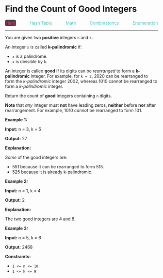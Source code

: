 # Find the Count of Good Integers

<div style="display: flex; justify-content: space-between; align-items: center">
<div style="color: #ff375f;
padding: 2px; background-color: #3a3f4b; border-radius: 5px;">Hard</div>
<div style="color: #46c6c2">Hash Table</div>
<div style="color: #46c6c2">Math</div>
<div style="color: #46c6c2">Combinatorics</div>
<div style="color: #46c6c2">Enumeration</div>
</div>

---

You are given two **positive** integers `n` and `k`.

An integer `x` is called **k-palindromic** if:

*   `x` is a palindrome.
*   `x` is divisible by `k`.

An integer is called **good** if its digits can be _rearranged_ to form a **k-palindromic** integer. For example, for `k = 2`, 2020 can be rearranged to form the _k-palindromic_ integer 2002, whereas 1010 cannot be rearranged to form a _k-palindromic_ integer.

Return the count of **good** integers containing `n` digits.

**Note** that _any_ integer must **not** have leading zeros, **neither** before **nor** after rearrangement. For example, 1010 _cannot_ be rearranged to form 101.

**Example 1:**

**Input:** n = 3, k = 5

**Output:** 27

**Explanation:**

_Some_ of the good integers are:

*   551 because it can be rearranged to form 515.
*   525 because it is already k-palindromic.

**Example 2:**

**Input:** n = 1, k = 4

**Output:** 2

**Explanation:**

The two good integers are 4 and 8.

**Example 3:**

**Input:** n = 5, k = 6

**Output:** 2468

**Constraints:**

*   `1 <= n <= 10`
*   `1 <= k <= 9`